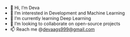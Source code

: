 - 👋 Hi, I’m Deva 
- 👀 I’m interested in Development and Machine Learning
- 🌱 I’m currently learning Deep Learning
- 💞️ I’m looking to collaborate on open-source projects
- 📫 Reach me @devaags999@gmail.com

<!---
Deva-1903/Deva-1903 is a ✨ special ✨ repository because its `README.md` (this file) appears on your GitHub profile.
You can click the Preview link to take a look at your changes.
--->
